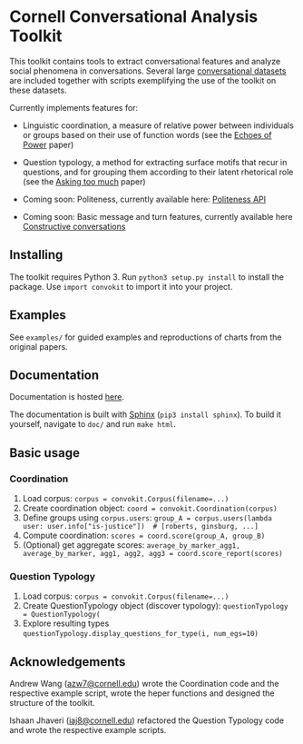 # Cornell Conversational Analysis Toolkit
This toolkit contains tools to extract conversational features and analyze social phenomena in conversations.  Several large [conversational datasets](http://zissou.infosci.cornell.edu/socialkit/documentation/) are included together with scripts exemplifying the use of the toolkit on these datasets.

Currently implements features for:

- Linguistic coordination, a measure of relative power between individuals or
  groups based on their use of function words (see the [Echoes of
  Power](https://www.cs.cornell.edu/~cristian/Echoes_of_power.html) paper)
  
- Question typology, a method for extracting surface motifs that recur in questions, and for grouping them according to their latent rhetorical role (see the [Asking too much](http://www.cs.cornell.edu/~cristian/Asking_too_much.html) paper)

- Coming soon: Politeness, currently available here: [Politeness API](https://github.com/sudhof/politeness)

- Coming soon: Basic message and turn features, currently available here [Constructive conversations](https://github.com/CornellNLP/Cornell-Conversational-Analysis-Toolkit/tree/constructive/cornellversation/constructive)

## Installing
The toolkit requires Python 3. Run `python3 setup.py install` to install the package.
Use `import convokit` to import it into your project.

## Examples
See `examples/` for guided examples and reproductions of charts from the original
papers.

## Documentation
Documentation is hosted [here](http://zissou.infosci.cornell.edu/socialkit/documentation/).

The documentation is built with [Sphinx](http://www.sphinx-doc.org/en/1.5.1/) (`pip3 install sphinx`). To build it yourself, navigate to `doc/` and run `make html`. 

## Basic usage
### Coordination
1. Load corpus: `corpus = convokit.Corpus(filename=...)`
2. Create coordination object: `coord = convokit.Coordination(corpus)`
3. Define groups using `corpus.users`:
        `group_A = corpus.users(lambda user: user.info["is-justice"])  # [roberts, ginsburg, ...]`
4. Compute coordination: `scores = coord.score(group_A, group_B)`
5. (Optional) get aggregate scores:
        `average_by_marker_agg1, average_by_marker, agg1, agg2, agg3 = coord.score_report(scores)`

### Question Typology
1. Load corpus: `corpus = convokit.Corpus(filename=...)`
2. Create QuestionTypology object (discover typology): `questionTypology = QuestionTypology(`
3. Explore resulting types `questionTypology.display_questions_for_type(i, num_egs=10)`


## Acknowledgements

Andrew Wang (azw7@cornell.edu)  wrote the Coordination code and the respective example script, wrote the heper functions and designed the structure of the toolkit.

Ishaan Jhaveri (iaj8@cornell.edu) refactored the Question Typology code and wrote the respective example scripts.
